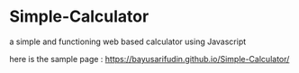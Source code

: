 # Simple-Calculator
a simple and functioning web based calculator using Javascript

here is the sample page :
https://bayusarifudin.github.io/Simple-Calculator/
